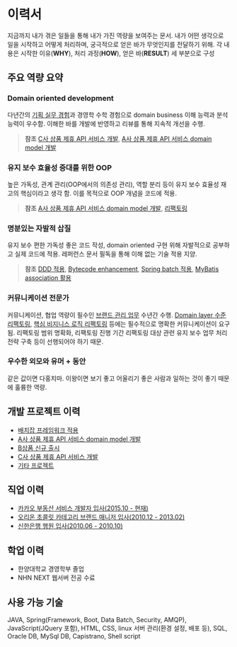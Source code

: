 # 이력서
지금까지 내가 겪은 일들을 통해 내가 가진 역량을 보여주는 문서.
내가 어떤 생각으로 일을 시작하고 어떻게 처리하며, 궁극적으로 얻은 바가 무엇인지를 전달하기 위해.
각 내용은 시작한 이유(**WHY**), 처리 과정(**HOW**), 얻은 바(**RESULT**) 세 부분으로 구성
## 주요 역량 요약
### Domain oriented development
다년간의 [기획 실무 경험](https://github.com/unitimes/resume/blob/master/job/oriron-bm.md)과 경영학 수학 경험으로 domain business 이해 능력과 분석 능력이 우수함.
이해한 바를 개발에 반영하고 리뷰를 통해 지속적 개선을 수행.
> **참조** [C사 상품 제휴 API 서비스 개발](https://github.com/unitimes/resume/blob/master/develop-project/cp-api-c.md), [A사 상품 제휴 API 서비스 domain model 개발](https://github.com/unitimes/resume/blob/master/develop-project/domain-model-for-api-a.md)
### 유지 보수 효율성 증대를 위한 OOP
높은 가독성, 관계 관리(OOP에서의 의존성 관리), 역할 분리 등이 유지 보수 효율성 재고의 핵심이라고 생각 함.
이를 목적으로 OOP 개념을 코드에 적용.
> **참조** [A사 상품 제휴 API 서비스 domain model 개발](https://github.com/unitimes/resume/blob/master/develop-project/domain-model-for-api-a.md), [리팩토링](https://github.com/unitimes/resume/blob/master/develop-project/etc.md)
### 명분있는 자발적 삽질
유지 보수 편한 가독성 좋은 코드 작성, domain oriented 구현 위해 자발적으로 공부하고 실제 코드에 적용.
레퍼런스 문서 필독을 통해 이해 없는 기술 적용 지양.
> **참조** [DDD 적용](https://github.com/unitimes/resume/blob/master/develop-project/cp-api-c.md#기술적-목적), [Bytecode enhancement](https://github.com/unitimes/resume/blob/master/develop-project/domain-model-for-api-a.md#복수건-쿼리-성능-최적화), [Spring batch 적용](https://github.com/unitimes/resume/blob/master/develop-project/spring-batch-framework.md), [MyBatis association 활용](https://github.com/unitimes/resume/blob/master/develop-project/launching-product-b.md#persistence-frameworkmybatis-활용한-domain-model-구현)
### 커뮤니케이션 전문가
커뮤니케이션, 협업 역량이 필수인 [브랜드 관리 업무](https://github.com/unitimes/resume/blob/master/job/oriron-bm.md) 수년간 수행.
[Domain layer 수준 리팩토링](https://github.com/unitimes/resume/blob/master/develop-project/etc.md#퍼시스턴스-레이어-분리), [핵심 비지니스 로직 리팩토링](https://github.com/unitimes/resume/blob/master/develop-project/etc.md#쿼리-내-비지니스-로직-이관) 등에는 필수적으로 명확한 커뮤니케이션이 요구 됨. 리팩토링 범위 명확화, 리팩토링 진행 기간 리팩토링 대상 관련 유지 보수 업무 처리 전략 구축 등이 선행되어야 하기 때문.
### 우수한 외모와 유머 + 동안
같은 값이면 다홍치마. 이왕이면 보기 좋고 어울리기 좋은 사람과 일하는 것이 좋기 때문에 훌륭한 역량.
## 개발 프로젝트 이력
 - [배치잡 프레임워크 적용](https://github.com/unitimes/resume/blob/master/develop-project/spring-batch-framework.md)
 - [A사 상품 제휴 API 서비스 domain model 개발](https://github.com/unitimes/resume/blob/master/develop-project/domain-model-for-api-a.md)
 - [B상품 신규 출시](https://github.com/unitimes/resume/blob/master/develop-project/launching-product-b.md)
 - [C사 상품 제휴 API 서비스 개발](https://github.com/unitimes/resume/blob/master/develop-project/cp-api-c.md)
 - [기타 프로젝트](https://github.com/unitimes/resume/blob/master/develop-project/etc.md)
## 직업 이력
 - [카카오 부동산 서비스 개발자 입사(2015.10 - 현재)](https://github.com/unitimes/resume/blob/master/job/kakao-developer.md)
 - [오리온 초콜릿 카테고리 브랜드 매니저 입사(2010.12 - 2013.02)](https://github.com/unitimes/resume/blob/master/job/oriron-bm.md)
 - [신한은행 행원 입사(2010.06 - 2010.10)](https://github.com/unitimes/resume/blob/master/job/shinhan-banker.md)
## 학업 이력
 - 한양대학교 경영학부 졸업
 - NHN NEXT 웹서버 전공 수료
## 사용 가능 기술
JAVA, Spring(Framework, Boot, Data Batch, Security, AMQP), JavaScript(JQuery 포함), HTML, CSS, linux 서버 관리(환경 설정, 배포 등), SQL, Oracle DB, MySql DB, Capistrano, Shell script